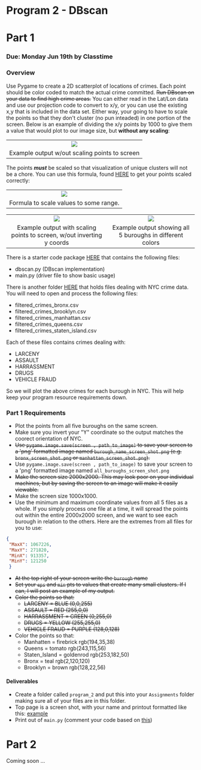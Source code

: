 Program 2 - DBscan
=========

# Part 1

### Due: Monday Jun 19th by Classtime

### Overview

Use Pygame to create a 2D scatterplot of locations of crimes. Each point should be color coded to match the actual crime committed. ~~Run DBscan on your data to find high crime areas.~~ You can either read in the Lat/Lon data and use our projection code to convert to x/y, or you can use the existing x,y that is included in the data set. Either way, your going to have to scale the points so that they don't cluster (no pun inteaded) in one portion of the screen. Below is an example of dividing the x/y points by 1000 to give them a value that would plot to our image size, but __without any scaling__:

|       |
|:------:|
| ![](https://d3vv6lp55qjaqc.cloudfront.net/items/0b111F2h3k0f3i1T2x2l/%5Baf6c80974353cb65e2d1a0d7c9578d8a%5D_Screenshot%25202017-06-15%252017.47.11.png?X-CloudApp-Visitor-Id=1094421) |
| Example output w/out scaling points to screen |

The points ***must*** be scaled so that visualization of unique clusters will not be a chore. You can use this formula, found [HERE](https://en.wikipedia.org/wiki/Feature_scaling) to get your points scaled correctly:

|       |
|:------:|
| ![](https://d3vv6lp55qjaqc.cloudfront.net/items/2P150Z2E3y0l1u0H1v17/Screenshot%202017-06-15%2019.20.16.png) |
| Formula to scale values to some range.|

|       |       |
|:------:|:------:|
| ![](https://d3vv6lp55qjaqc.cloudfront.net/items/461T0v0q272z3k0M1f2c/screen_shot_400x-bw.png) | ![](https://d3vv6lp55qjaqc.cloudfront.net/items/1j3R3y2n1c1Q3c0A2R0p/screen_shot_400.png) |
| Example output with scaling points to screen, w/out inverting y coords  |Example output showing all 5 buroughs in different colors |

There is a starter code package [HERE](https://github.com/rugbyprof/4553-Spatial-DS/tree/master/Resources/Dbscan_Ex) that contains the following files:

- dbscan.py (DBscan implementation)
- main.py (driver file to show basic usage)


There is another folder [HERE](https://github.com/rugbyprof/4553-Spatial-DS/tree/master/Resources/NYPD_CrimeData)  that holds files dealing with NYC crime data. You will need to open and process the following files:

- filtered_crimes_bronx.csv
- filtered_crimes_brooklyn.csv
- filtered_crimes_manhattan.csv
- filtered_crimes_queens.csv
- filtered_crimes_staten_island.csv

Each of these files contains crimes dealing with:

 - LARCENY
 - ASSAULT
 - HARRASSMENT
 - DRUGS
 - VEHICLE FRAUD

So we will plot the above crimes for each burough in NYC. This will help keep your program resource requirements down. 

### Part 1 Requirements

- Plot the points from all five buroughs on the same screen.
- Make sure you invert your "Y" coordinate so the output matches the coorect orientation of NYC.
- ~~Use `pygame.image.save(screen , path_to_image)` to save your screen to a 'png' formatted image named `burough_name_screen_shot.png` (e.g. `bronx_screen_shot.png` or `manhattan_screen_shot.png`).~~
-  Use `pygame.image.save(screen , path_to_image)` to save your screen to a 'png' formatted image named `all_buroughs_screen_shot.png` 
- ~~Make the screen size 2000x2000. This may look poor on your individual machines, but by saving the screen to an image will make it easily viewable.~~
- Make the screen size 1000x1000.
- Use the minimum and maximum coordinate values from all 5 files as a whole. If you simply process one file at a time, it will spread the points out within the entire 2000x2000 screen, and we want to see each burough in relation to the others. Here are the extremes from all files for you to use:

```json
{
 "MaxX": 1067226,
 "MaxY": 271820,
 "MinX": 913357,
 "MinY": 121250
 }
```
   
- ~~At the top right of your screen write the `burough` name~~
- ~~Set your `eps` and `min` pts to values that create many small clusters. If I can, I will post an example of my output.~~
- ~~Color the points so that:~~
     - ~~LARCENY       = BLUE (0,0,255)~~
     - ~~ASSAULT       = RED (255,0,0)~~
     - ~~HARRASSMENT   = GREEN (0,255,0)~~
     - ~~DRUGS         = YELLOW (255,255,0)~~
     - ~~VEHICLE FRAUD = PURPLE (128,0,128)~~
- Color the points so that:
     - Manhatten       = firebrick rgb(194,35,38)
     - Queens          = tomato rgb(243,115,56)
     - Staten_Island   = goldenrod rgb(253,182,50)
     - Bronx           = teal rgb(2,120,120)
     - Brooklyn        = brown rgb(128,22,56)

#### Deliverables

- Create a folder called `program_2` and put this into your `Assignments` folder making sure all of your files are in this folder.
- Top page is a screen shot, with your name and printout formatted like this: [example](https://github.com/rugbyprof/4553-Spatial-DS/blob/master/Assignments/06-Program_2/example_screenshot.md)
- Print out of `main.py` (comment your code based on [this](https://github.com/rugbyprof/4553-Spatial-DS/blob/master/Resources/example_commenting.md))


# Part 2

Coming soon ...
     
